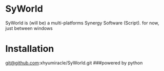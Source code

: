 # SyWorld
SyWorld is (will be) a multi-platforms Synergy Software (Script). for now, just between windows
# Installation
git@github.com:xhyumiracle/SyWorld.git
###powered by python
